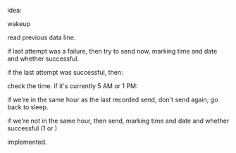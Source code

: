 
idea:

wakeup

read previous data line.

if last attempt was a failure, then try to send now, marking time and date and whether successful.

if the last attempt was successful, then:

check the time.  if it's currently 5 AM or 1 PM:

if we're in the same hour as the last recorded send, don't send again; go back to sleep.  

if we're not in the same hour, then send, marking time and date and whether successful (1 or )

implemented.
